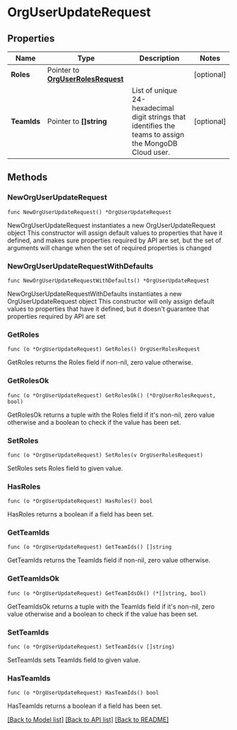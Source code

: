 # OrgUserUpdateRequest

## Properties

Name | Type | Description | Notes
------------ | ------------- | ------------- | -------------
**Roles** | Pointer to [**OrgUserRolesRequest**](OrgUserRolesRequest.md) |  | [optional] 
**TeamIds** | Pointer to **[]string** | List of unique 24-hexadecimal digit strings that identifies the teams to assign the MongoDB Cloud user. | [optional] 

## Methods

### NewOrgUserUpdateRequest

`func NewOrgUserUpdateRequest() *OrgUserUpdateRequest`

NewOrgUserUpdateRequest instantiates a new OrgUserUpdateRequest object
This constructor will assign default values to properties that have it defined,
and makes sure properties required by API are set, but the set of arguments
will change when the set of required properties is changed

### NewOrgUserUpdateRequestWithDefaults

`func NewOrgUserUpdateRequestWithDefaults() *OrgUserUpdateRequest`

NewOrgUserUpdateRequestWithDefaults instantiates a new OrgUserUpdateRequest object
This constructor will only assign default values to properties that have it defined,
but it doesn't guarantee that properties required by API are set

### GetRoles

`func (o *OrgUserUpdateRequest) GetRoles() OrgUserRolesRequest`

GetRoles returns the Roles field if non-nil, zero value otherwise.

### GetRolesOk

`func (o *OrgUserUpdateRequest) GetRolesOk() (*OrgUserRolesRequest, bool)`

GetRolesOk returns a tuple with the Roles field if it's non-nil, zero value otherwise
and a boolean to check if the value has been set.

### SetRoles

`func (o *OrgUserUpdateRequest) SetRoles(v OrgUserRolesRequest)`

SetRoles sets Roles field to given value.

### HasRoles

`func (o *OrgUserUpdateRequest) HasRoles() bool`

HasRoles returns a boolean if a field has been set.
### GetTeamIds

`func (o *OrgUserUpdateRequest) GetTeamIds() []string`

GetTeamIds returns the TeamIds field if non-nil, zero value otherwise.

### GetTeamIdsOk

`func (o *OrgUserUpdateRequest) GetTeamIdsOk() (*[]string, bool)`

GetTeamIdsOk returns a tuple with the TeamIds field if it's non-nil, zero value otherwise
and a boolean to check if the value has been set.

### SetTeamIds

`func (o *OrgUserUpdateRequest) SetTeamIds(v []string)`

SetTeamIds sets TeamIds field to given value.

### HasTeamIds

`func (o *OrgUserUpdateRequest) HasTeamIds() bool`

HasTeamIds returns a boolean if a field has been set.

[[Back to Model list]](../README.md#documentation-for-models) [[Back to API list]](../README.md#documentation-for-api-endpoints) [[Back to README]](../README.md)


